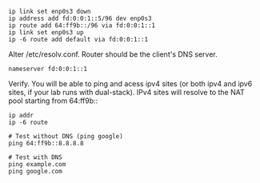 ```
ip link set enp0s3 down
ip address add fd:0:0:1::5/96 dev enp0s3
ip route add 64:ff9b::/96 via fd:0:0:1::1
ip link set enp0s3 up
ip -6 route add default via fd:0:0:1::1
```

Alter /etc/resolv.conf. Router should be the client's DNS server.
```
nameserver fd:0:0:1::1
```

Verify. You will be able to ping and acess ipv4 sites (or both ipv4 and ipv6 sites, if your lab runs with dual-stack).
IPv4 sites will resolve to the NAT pool starting from 64:ff9b::
```
ip addr
ip -6 route

# Test without DNS (ping google)
ping 64:ff9b::8.8.8.8

# Test with DNS
ping example.com
ping google.com
```
